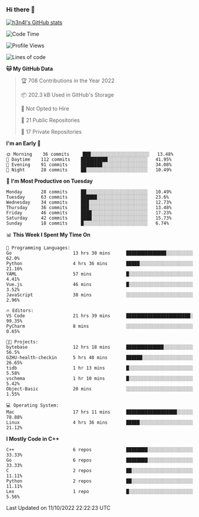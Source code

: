 ### Hi there 👋

[![h3n4l's GitHub stats](https://github-readme-stats.vercel.app/api?username=h3n4l&count_private=true&show_icons=true&theme=radical)](https://github.com/h3n4l/github-readme-stats)

<!--START_SECTION:waka-->
![Code Time](http://img.shields.io/badge/Code%20Time-742%20hrs%2010%20mins-blue)

![Profile Views](http://img.shields.io/badge/Profile%20Views-3-blue)

![Lines of code](https://img.shields.io/badge/From%20Hello%20World%20I%27ve%20Written-44%20Thousand%20lines%20of%20code-blue)

**🐱 My GitHub Data** 

> 🏆 708 Contributions in the Year 2022
 > 
> 📦 202.3 kB Used in GitHub's Storage 
 > 
> 🚫 Not Opted to Hire
 > 
> 📜 21 Public Repositories 
 > 
> 🔑 17 Private Repositories  
 > 
**I'm an Early 🐤** 

```text
🌞 Morning    36 commits     ███░░░░░░░░░░░░░░░░░░░░░░   13.48% 
🌆 Daytime    112 commits    ██████████░░░░░░░░░░░░░░░   41.95% 
🌃 Evening    91 commits     ████████░░░░░░░░░░░░░░░░░   34.08% 
🌙 Night      28 commits     ██░░░░░░░░░░░░░░░░░░░░░░░   10.49%

```
📅 **I'm Most Productive on Tuesday** 

```text
Monday       28 commits     ██░░░░░░░░░░░░░░░░░░░░░░░   10.49% 
Tuesday      63 commits     ██████░░░░░░░░░░░░░░░░░░░   23.6% 
Wednesday    34 commits     ███░░░░░░░░░░░░░░░░░░░░░░   12.73% 
Thursday     36 commits     ███░░░░░░░░░░░░░░░░░░░░░░   13.48% 
Friday       46 commits     ████░░░░░░░░░░░░░░░░░░░░░   17.23% 
Saturday     42 commits     ████░░░░░░░░░░░░░░░░░░░░░   15.73% 
Sunday       18 commits     █░░░░░░░░░░░░░░░░░░░░░░░░   6.74%

```


📊 **This Week I Spent My Time On** 

```text
💬 Programming Languages: 
Go                       13 hrs 30 mins      ███████████████░░░░░░░░░░   62.0% 
Python                   4 hrs 36 mins       █████░░░░░░░░░░░░░░░░░░░░   21.16% 
YAML                     57 mins             █░░░░░░░░░░░░░░░░░░░░░░░░   4.41% 
Vue.js                   46 mins             █░░░░░░░░░░░░░░░░░░░░░░░░   3.52% 
JavaScript               38 mins             ░░░░░░░░░░░░░░░░░░░░░░░░░   2.96%

🔥 Editors: 
VS Code                  21 hrs 39 mins      ████████████████████████░   99.35% 
PyCharm                  8 mins              ░░░░░░░░░░░░░░░░░░░░░░░░░   0.65%

🐱‍💻 Projects: 
bytebase                 12 hrs 18 mins      ██████████████░░░░░░░░░░░   56.5% 
GZHU-health-checkin      5 hrs 48 mins       ██████░░░░░░░░░░░░░░░░░░░   26.65% 
tidb                     1 hr 13 mins        █░░░░░░░░░░░░░░░░░░░░░░░░   5.58% 
vschema                  1 hr 10 mins        █░░░░░░░░░░░░░░░░░░░░░░░░   5.42% 
Object-Basic             20 mins             ░░░░░░░░░░░░░░░░░░░░░░░░░   1.55%

💻 Operating System: 
Mac                      17 hrs 11 mins      ███████████████████░░░░░░   78.88% 
Linux                    4 hrs 36 mins       █████░░░░░░░░░░░░░░░░░░░░   21.12%

```

**I Mostly Code in C++** 

```text
C++                      6 repos             ████████░░░░░░░░░░░░░░░░░   33.33% 
Go                       6 repos             ████████░░░░░░░░░░░░░░░░░   33.33% 
C                        2 repos             ██░░░░░░░░░░░░░░░░░░░░░░░   11.11% 
Python                   2 repos             ██░░░░░░░░░░░░░░░░░░░░░░░   11.11% 
Lex                      1 repo              █░░░░░░░░░░░░░░░░░░░░░░░░   5.56%

```



 Last Updated on 11/10/2022 22:22:23 UTC
<!--END_SECTION:waka-->

